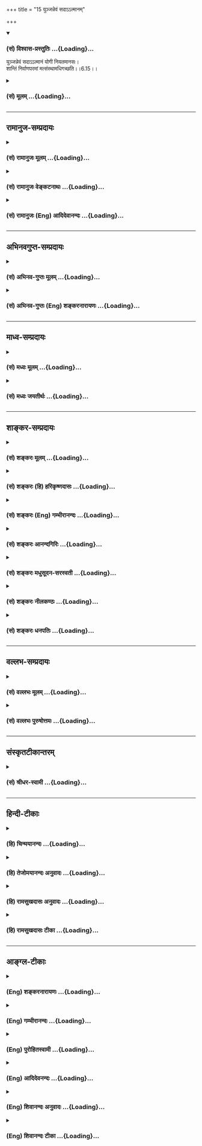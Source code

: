+++
title = "15 युञ्जन्नेवं सदाऽऽत्मानम्"

+++
<div class="js_include" newlevelforh1="3" title="(सं) विश्वास-प्रस्तुतिः" unfilled url="/purANam_vaiShNavam/mahAbhAratam/06-bhIShma-parva/03-bhagavad-gItA-parva/saMskRtam/vishvAsa-prastutiH/06_Atma-saMyama-yogaH_a/15_yunjannevaM_sadA-.md">
<details open><summary><h3>(सं) विश्वास-प्रस्तुतिः ...{Loading}...</h3></summary>

युञ्जन्नेवं सदाऽऽत्मानं योगी नियतमानसः।  
शान्तिं निर्वाणपरमां मत्संस्थामधिगच्छति।।6.15।।
</details>
</div>
<div class="js_include collapsed" newlevelforh1="3" title="(सं) मूलम्" unfilled url="/purANam_vaiShNavam/mahAbhAratam/06-bhIShma-parva/03-bhagavad-gItA-parva/saMskRtam/mUlam/06_Atma-saMyama-yogaH_a/15_yunjannevaM_sadA-.md">
<details><summary><h3>(सं) मूलम् ...{Loading}...</h3></summary>

युञ्जन्नेवं सदाऽऽत्मानं योगी नियतमानसः।  
शान्तिं निर्वाणपरमां मत्संस्थामधिगच्छति।।6.15।।
</details>
</div>


_________________
## रामानुज-सम्प्रदायः
<div class="js_include collapsed" newlevelforh1="3" title="(सं) रामानुजः मूलम्" unfilled url="/purANam_vaiShNavam/mahAbhAratam/06-bhIShma-parva/03-bhagavad-gItA-parva/saMskRtam/rAmAnujaH/mUlam/06_Atma-saMyama-yogaH_a/15_yunjannevaM_sadA-.md">
<details><summary><h3>(सं) रामानुजः मूलम् ...{Loading}...</h3></summary>

।।6.15।।**एवं** मयि परस्मिन् ब्रह्मणि पुरुषोत्तमे मनसः शुभाश्रये **सदा
आत्मानं** मनो **युञ्जन् नियतमानसः** निश्चलमानसः
मत्स्पर्शपवित्रीकृतमानसतया निश्चलमानसः **मत्संस्थां निर्वाणपरमां
शान्तिम् अधिगच्छति** निर्वाणकाष्ठारूपां मत्संस्थां मयि संस्थितां
शान्तिम् अधिगच्छति। एवम् आत्मयोगम् आरभमाणस्य मनोनैर्मल्यहेतुभूतां मनसो
भगवति शुभाश्रये स्थितिम् अभिधाय अन्यद् अपि योगोपकरणम् आह

</details>
</div>
<div class="js_include collapsed" newlevelforh1="3" title="(सं) रामानुजः वेङ्कटनाथः" unfilled url="/purANam_vaiShNavam/mahAbhAratam/06-bhIShma-parva/03-bhagavad-gItA-parva/saMskRtam/rAmAnujaH/venkaTanAthaH/06_Atma-saMyama-yogaH_a/15_yunjannevaM_sadA-.md">
<details><summary><h3>(सं) रामानुजः वेङ्कटनाथः ...{Loading}...</h3></summary>

  
  
।।6.15।। जीवात्मयोगप्रकरणेमच्चित्तो मत्परः 6।14 इति परमात्मचिन्तनं
किमर्थं विधीयते इत्यत्रोच्यते युञ्जन्नेवम् इति। एवमित्यनुवादेमच्चित्तः
मत्परः इत्युक्तमच्छब्दाभिप्रेतं परत्वादिकं विवृण्वन्नाह एवं
मयीति। परस्मिन् ब्रह्मणीत्यनेन सर्वकारणत्वेन सर्वात्मत्वादिकं विवक्षितम्।
तथात्वेऽपि समस्तवैलक्षण्येन तद्गतदोषासंस्पर्शो
देवताविशेषनिष्कर्षश्चपुरुषोत्तमशब्दाभिप्रेतः। उक्ताकारविशिष्टत्वाच्च
मनसः शुभाश्रयत्वम्। एतेन
शुभाश्रयप्रकरणान्तरोक्तदिव्यमङ्गलविग्रहविशिष्टत्वमप्यभिप्रेतम्।
तत्रात्मशब्दः प्रकृतानुवादपरतया मनोविषयः। युञ्जन् इत्यस्य प्रयोजनं
नियतमानसत्वम् तच्च निश्चलमानसत्वम्। तदुत्पत्तौ
हेतोरवान्तरव्यापारोऽयमित्यभिप्रायेणाह मत्स्पर्शेति। मत्संस्थाम्
इत्यादिपरमप्रयोजनम्। निर्वाणपरमाम् इत्यत्र निर्वाणं परमं यस्या इति समासे
विशेषणव्यत्यासास्वारस्यम्। निर्वाणहेतुशान्तेश्चनियतमानसः इत्यनेन
सिद्धत्वात् पुनरुक्तिश्च स्यात् परमशब्दश्चास्वरसः अतो निर्वाणस्य
परमामिति समासः परमशब्दश्च परमावस्थाविषय इत्यभिप्रायेणाह निर्वाणकाष्ठेति।
परमात्मनि संस्थिता च शान्तिरशनायादिषडूर्भिराहित्यरूपा। यद्वामयि
संस्थितां शान्तिमित्येतदेवशुभाश्रये स्थितिम् इत्यन्तेन विवृतण्।  
  

</details>
</div>
<div class="js_include collapsed" newlevelforh1="3" title="(सं) रामानुजः (Eng) आदिदेवानन्दः" unfilled url="/purANam_vaiShNavam/mahAbhAratam/06-bhIShma-parva/03-bhagavad-gItA-parva/saMskRtam/rAmAnujaH/english/AdidevAnandaH/06_Atma-saMyama-yogaH_a/15_yunjannevaM_sadA-.md">
<details><summary><h3>(सं) रामानुजः (Eng) आदिदेवानन्दः ...{Loading}...</h3></summary>

6.15 'Ever applying his mind on Me,' i.e., the Supreme Brahman, the
Supreme Person and the holy and auspicious object of meditation, 'the
Yogin of controlled mind,' i.e., one having his mind steady because of
his being purified in mind through contact with Me, comes to the peace
which abides in Me, which is of the highest degree of beatitude. That
means he comes to the peace which is the supreme end of beatitude which
abides in Me. For the person who commences Yoga of the self, Sri Krsna,
after thus teaching how the mind should be fixed on the Lord, who is the
holy and auspicious object of meditation, proceeds in order to effect
the purification of the mind, to speak of the other side of Yoga:

</details>
</div>


_________________
## अभिनवगुप्त-सम्प्रदायः
<div class="js_include collapsed" newlevelforh1="3" title="(सं) अभिनव-गुप्तः मूलम्" unfilled url="/purANam_vaiShNavam/mahAbhAratam/06-bhIShma-parva/03-bhagavad-gItA-parva/saMskRtam/abhinava-guptaH/mUlam/06_Atma-saMyama-yogaH_a/15_yunjannevaM_sadA-.md">
<details><summary><h3>(सं) अभिनव-गुप्तः मूलम् ...{Loading}...</h3></summary>

।।6.10 6.15।। ननु जितात्मनः इत्युक्तम् तत्कथं तज्जय इत्याशङ्क्य
आरुरुक्षोः कश्चिदुपायः कायसमत्वादिकः +++(SN कायसमुद्धारकः)+++ चित्तसंयम
उपदिश्यते योगीत्यादि अधिगच्छतीत्यन्तम्। आत्मानं च चित्तं च युञ्जीत
एकाग्रीकुर्यात्। सततमिति न परिमितं कालम्। एकाकित्वादिषु सत्सु
एतद्युज्यते +++(N युञ्जीत)+++ नान्यथा। आसनस्थैर्यात् कालस्थैर्ये +++(S
कालस्थैर्यम्)+++ चित्तस्थैर्यम्। चित्तक्रियाः संकल्पात्मनः
अन्याश्चेन्द्रियक्रिया येन यताः नियमं नीताः। धारयन् यत्नेन।
नासिकाग्रस्यावलोकने सति दिशामनवलोकनम्। मत्परमतया युक्त आसीत +++(N आसीत्)+++
इत्यर्थः +++(S omits इत्यर्थः)+++। एवमात्मानं युञ्जतः समादधतः शान्तिर्जायते
यस्यां संस्थापर्यन्तकाष्ठा मत्प्राप्तिः +++(K प्राप्तिर्योगोऽस्तीति)+++।

</details>
</div>
<div class="js_include collapsed" newlevelforh1="3" title="(सं) अभिनव-गुप्तः (Eng) शङ्करनारायणः" unfilled url="/purANam_vaiShNavam/mahAbhAratam/06-bhIShma-parva/03-bhagavad-gItA-parva/saMskRtam/abhinava-guptaH/english/shankaranArAyaNaH/06_Atma-saMyama-yogaH_a/15_yunjannevaM_sadA-.md">
<details><summary><h3>(सं) अभिनव-गुप्तः (Eng) शङ्करनारायणः ...{Loading}...</h3></summary>

6.10-15 Yogi etc. upto adhigacchati. Self : the mind. Let him yoke it :
let him make it single-pointed. Always : not for a limited period of
time. If the conditions like remaining alone etc., are fulfilled, this
\[controlling of mind\] is possible and not otherwise. On account of the
firmness of seat, the time-nerve (or the body ;) remains firm and due to
this, mind remains firm. He, by whom the mental activities i.e., those
that are in the form of intention, and other activities of the
sense-organs are subdued i.e., are brought under full control; \[he is
the person of the subdued mental and sensual activities\]. Holding :
i.e., with effort. If the nose-tip is looked at, \[it is possible\] not
to look at \[different\] directions. Let him remain endowed with the
state of having Me alone as supreme goal. This is the meaning \[here\].
He who yokes i.e., concentrates his self (mind) in this manner, there
arises for him Peace in which the culmination - as far as the end-is the
same as attaining Me.

</details>
</div>


_________________
## माध्व-सम्प्रदायः
<div class="js_include collapsed" newlevelforh1="3" title="(सं) मध्वः मूलम्" unfilled url="/purANam_vaiShNavam/mahAbhAratam/06-bhIShma-parva/03-bhagavad-gItA-parva/saMskRtam/madhvaH/mUlam/06_Atma-saMyama-yogaH_a/15_yunjannevaM_sadA-.md">
<details><summary><h3>(सं) मध्वः मूलम् ...{Loading}...</h3></summary>

।।6.15।। निर्वाणपरमां शरीरत्यागोत्तरकालीनाम्।

</details>
</div>
<div class="js_include collapsed" newlevelforh1="3" title="(सं) मध्वः जयतीर्थः" unfilled url="/purANam_vaiShNavam/mahAbhAratam/06-bhIShma-parva/03-bhagavad-gItA-parva/saMskRtam/madhvaH/jayatIrthaH/06_Atma-saMyama-yogaH_a/15_yunjannevaM_sadA-.md">
<details><summary><h3>(सं) मध्वः जयतीर्थः ...{Loading}...</h3></summary>

।।6.15।। ननु शान्तिर्निर्वाणमिति मोक्षपर्यायौ तत्कथं
शान्तेर्निर्वाणपरमत्वं इत्यत आह **निर्वाणे**ति। न
जीवन्मुक्तिमात्रमित्यर्थः। उपशान्तेर्योगकारणत्वात् योगफलत्वमनुपपन्नम्।

</details>
</div>


_________________
## शाङ्कर-सम्प्रदायः
<div class="js_include collapsed" newlevelforh1="3" title="(सं) शङ्करः मूलम्" unfilled url="/purANam_vaiShNavam/mahAbhAratam/06-bhIShma-parva/03-bhagavad-gItA-parva/saMskRtam/shankaraH/mUlam/06_Atma-saMyama-yogaH_a/15_yunjannevaM_sadA-.md">
<details><summary><h3>(सं) शङ्करः मूलम् ...{Loading}...</h3></summary>

।।6.15।। **युञ्जन्** समाधानं कुर्वन् **एवं** यथोक्तेन विधानेन **सदा
आत्मानं सर्वदा योगी नियतमानसः** नियतं संयतं मानसं मनो यस्य सोऽयं
नियतमानसः **शान्तिम्** उपरतिं **निर्वाणपरमां** निर्वाणं मोक्षः तत् परमा
निष्ठा यस्याः शान्तेः सा निर्वाणपरमा तां निर्वाणपरमाम्. **मत्संस्थां**
मदधीनाम् **अधिगच्छति** प्राप्नोति।। इदानीं योगिनः आहारादिनियम उच्यते

</details>
</div>
<div class="js_include collapsed" newlevelforh1="3" title="(सं) शङ्करः (हि) हरिकृष्णदासः" unfilled url="/purANam_vaiShNavam/mahAbhAratam/06-bhIShma-parva/03-bhagavad-gItA-parva/saMskRtam/shankaraH/hindI/harikRShNadAsaH/06_Atma-saMyama-yogaH_a/15_yunjannevaM_sadA-.md">
<details><summary><h3>(सं) शङ्करः (हि) हरिकृष्णदासः ...{Loading}...</h3></summary>

।।6.15।। अब योगका फल कहा जाता है नियत मनवाला योगी अर्थात् जिसका मन जीता
हुआ है ऐसा योगी उपर्युक्त प्रकारसे सदा आत्माका समाधान करता हुआ अर्थात्
मनको परमात्मामें स्थिर करताकरता मुझमें स्थित निर्वाणदायिनी शान्तिको
उपरतिको पाता है अर्थात् जिस शान्तिकी परमनिष्ठा अन्तिम स्थिति मोक्ष है
एवं जो मुझमें स्थित है मेरे अधीन है ऐसी शान्तिको प्राप्त होता है।

</details>
</div>
<div class="js_include collapsed" newlevelforh1="3" title="(सं) शङ्करः (Eng) गम्भीरानन्दः" unfilled url="/purANam_vaiShNavam/mahAbhAratam/06-bhIShma-parva/03-bhagavad-gItA-parva/saMskRtam/shankaraH/english/gambhIrAnandaH/06_Atma-saMyama-yogaH_a/15_yunjannevaM_sadA-.md">
<details><summary><h3>(सं) शङ्करः (Eng) गम्भीरानन्दः ...{Loading}...</h3></summary>

6.15 Yunjan, concentrating; atmanam, the mind; evam, thus, according to
the methods shown above; sada, for ever; the yogi, niyata-manasah, of
controlled mind; adhi-gacchati, achieves; santim, the Peace, the
indifference to worldly attachments and possessions; nirvana-paramam,
which culminates in Liberation; and mat-samstham, which abides in Me.
Now are bieng mentioned the rules about the yogi's food etc.:

</details>
</div>
<div class="js_include collapsed" newlevelforh1="3" title="(सं) शङ्करः आनन्दगिरिः" unfilled url="/purANam_vaiShNavam/mahAbhAratam/06-bhIShma-parva/03-bhagavad-gItA-parva/saMskRtam/shankaraH/AnandagiriH/06_Atma-saMyama-yogaH_a/15_yunjannevaM_sadA-.md">
<details><summary><h3>(सं) शङ्करः आनन्दगिरिः ...{Loading}...</h3></summary>

।।6.15।। संप्रति परमफलकथनपरत्वेनानन्तरश्लोकमादत्ते **अथेति।** योगस्वरूपं
तदङ्गमासनद्वयं तत्कर्तृविशेषणमित्यस्यार्थस्य
प्रकथनानन्तरमित्यथशब्दार्थः। आत्मानं युञ्जन्निति संबन्धः। आत्मशब्दो
मनोविषयः। यथोक्तो विधिरासनादिः। उक्तविशेषणत्रयद्योतनार्थं सदेत्युक्तम्।
योगी ध्यायी संन्यासीत्यर्थः। मनःसंयमस्य योगं प्रत्यसाधारणत्वं दर्शयति
**नियतेति।** शान्तिशब्दितोपरतेः सर्वसंसारनिवृत्तिपर्यवसायित्वं मत्वा
विशिनष्टि **निर्वाणेति।** यथोक्ताया
मुक्तेर्ब्रह्मस्वरूपावस्थानादनर्थान्तरत्वमाह **मत्संस्थामिति।** मदधीनां
मदात्मिकामित्यर्थः।

</details>
</div>
<div class="js_include collapsed" newlevelforh1="3" title="(सं) शङ्करः मधुसूदन-सरस्वती" unfilled url="/purANam_vaiShNavam/mahAbhAratam/06-bhIShma-parva/03-bhagavad-gItA-parva/saMskRtam/shankaraH/madhusUdana-sarasvatI/06_Atma-saMyama-yogaH_a/15_yunjannevaM_sadA-.md">
<details><summary><h3>(सं) शङ्करः मधुसूदन-सरस्वती ...{Loading}...</h3></summary>

।।6.15।। एवं संप्रज्ञातसमाधिनासीनस्य किं स्यादित्युच्यते एवं
रहोवस्थानादिपूर्वोक्तनियमेनात्मानं मनो युञ्जन्नभ्यासवैराग्याभ्यां
समाहितं कुर्वन् योगी सदा योगाभ्यासपरोऽभ्यासातिशयेन नियतं निरुद्धं मानसं
मनो येन। नियता निरुद्धा मानसा मनोवृत्तिरूपा विकारा येनेति वा नियतमानसः
सन् शान्तिं सर्ववृत्त्युपरतिरूपां प्रशान्तवाहितां निर्वाणपरमां
तत्त्वसाक्षात्कारोत्पत्तिद्वारेण
सकार्याविद्यानिवृत्तिरूपमुक्तिपर्यवसायिनीं मत्संस्थां
मत्स्वरूपपरमानन्दरूपां निष्ठामधिगच्छति नतु
सांसारिकाण्यैश्वर्याण्यनात्मविषयसमाधिफलान्यधिगच्छति
तेषामपवर्गोपयोगिसमाध्युपसर्गत्वात्। तथाच तत्तत्समाधिफलान्युक्त्वाह
भगवान्पतञ्जलिःते समाधावुपसर्गा व्युत्थाने सिद्धयः इतिस्थान्युपनिमन्त्रणे
सङ्गस्मयाकरणं पुनरनिष्टप्रङ्गात् इति च। स्थानिनो देवाः। तथाचोद्दालको
देवैरामन्त्रितोऽपि तत्र सङ्गमादरं स्मयं गर्वं चाकृत्वा देवानवज्ञाय
पुनरनिष्टप्रसङनिवारणाय निर्विकल्पकमेव समाधिमकरोदिति वसिष्ठेपाख्यायते।
मुमुभिर्हेयश्च समाधिः सूत्रितः
पतञ्जलिनावितर्कविचारानन्दास्मितानुगमात्संप्रज्ञातः। सम्यक्
संशयविपर्ययानध्यवसायरहितत्वेन प्रज्ञायते प्रकर्षेण विशेषरूपेण ज्ञायते
भाव्यस्वरूपं येन स संप्रज्ञातः समाधिर्भावनाविशेषः। भावना हि भावस्य
विषयान्तरपरिहारेण चेतसि पुनःपुनर्निवेशनम्। भाव्यं च त्रिविधं
ग्राह्यग्रहणग्रहीतृभेदात्। ग्राह्यमपि द्विविधं स्थूलसूक्ष्मभेदात्।
तदुक्तंक्षीणवृत्तेरभिजातस्येव मणेर्ग्रहीतृग्रहणग्राह्येषु
तत्स्थतदञ्जनतासमापत्तिः इति। क्षीणा राजसतामसवृत्तयो यस्य तस्य चित्तस्य
ग्रहीतृग्रहणग्राह्येष्वात्मेन्द्रियविषयेषु तत्स्थता तत्रैवैकाग्रकता।
तदञ्जनता तन्मयता। न्यग्भूते चित्ते भाव्यमानस्यैवोत्कर्ष इति यावत्।
तथाविधा समापत्तिस्तद्रूपः परिणामो भवति। यथाभिजातस्य निर्मलस्य
स्फटिकमणेस्तत्तदुपाश्रयवशात्तत्तद्रूपापत्तिरेवं निर्मलस्य चित्तस्य
तत्तद्भावनीयवस्तूपरागतत्तद्रूपापत्तिः समापत्तिः समाधिरिति च पर्यायः।
यद्यपि ग्रहीतृग्रहणग्राह्येष्वित्युक्तं तथापि
भूमिकाक्रमवशाद्ग्राह्यग्रहणग्रहीतृष्विति बोद्धव्यम्। यतः प्रथमं
ग्राह्यनिष्ठ एव समाधिर्भवति ततो ग्रहणनिष्ठस्ततो ग्रहीतृनिष्ठ इति।
ग्रहीत्रादिक्रमोऽप्यग्रे व्याख्यास्यते। तत्र यदा स्थूलं
महाभूतेन्द्रियात्मकषोडशविकाररूपं विषयमादाय पूर्वापरानुसंधानेन
शब्दार्थोल्लेखेन च भावना क्रियते तदा सवितर्कः समाधिः। अस्मिन्नेवालम्बने
पूर्वापरानुसंधानशब्दार्थोल्लेखशून्यत्वेन यदा भावना प्रवर्तते तदा
निर्वितर्कः। एतावुभावप्यत्र वितर्कशब्देनोक्तौ। तन्मात्रान्तःकरणलक्षणं
सूक्ष्मं विषयमालम्ब्य तस्य देशकालधर्मावच्छेदेन यदा भावना प्रवर्तते तदा
सविचारः। अस्मिन्नेवालम्बने देशकालधर्मावच्छेदं विना धर्मिमात्रावभासित्वेन
यदा भावना प्रवर्तते तदा निर्विचारः। एतावुभावप्यत्र विचारशब्देनोक्तौ।
तथाच भाष्यंवितर्कश्चित्तस्य स्थूल आलम्बने आभोगः सूक्ष्मे विचारः इति। इयं
ग्राह्यसमापत्तिरिति व्यपदिश्यते। यदा रजस्तमोलेशानुविद्धमन्तःकरणसत्त्वं
भाव्यते तदा गुणभावाच्चिच्छक्तेः सुखप्रकाशमयस्य सत्त्वस्य
भाव्यमानस्योद्रेकात्सानन्दः समाधिर्भवति। अस्मिन्नेव समाधौ ये
बद्धधृतयस्तत्त्वान्तरं प्रधानपुरुषरूपं न पश्यन्ति ते विगत
देहाहंकारत्वाद्विदेहशब्देनोच्यन्ते। इयं ग्रहणसमापत्तिः। ततःपरं
रजस्तमोलेशानभिभूतं शुद्धं सत्त्वमालम्बनीकृत्य या भावनप्रवर्तते तस्यां
ग्राह्यस्य सत्त्वस्य न्यग्भावाच्चितिशक्तेरुद्रेकात्सत्तामात्रावशेषत्वेन
समाधिः सास्मित इत्युच्यते। नचाहंकारास्मितयोरभेदः शङ्कनीयः।
यतोयत्रान्तःकरणमहमित्युल्लेखेन विषयान्वेदयते सोऽहंकारः। यत्र
त्वन्तर्मुखतया प्रतिलोम परिणामेन प्रकृतिलीने चेतसि सत्तामात्रमवभाति
सास्मिता। अस्मिन्नेव समाधौ ये कृतपरितोषास्ते परं पुरुषमपश्यन्तश्चेतसः
प्रकृतौ लीनत्वात्प्रकृतिलया इत्युच्यन्ते। सेयं
ग्रहीतृसमापत्तिरस्मितामात्ररूपग्रहीतृनिष्ठत्वात्। येतु परं पुरुषं
विविच्य भावनायां प्रवर्तन्ते तेषामपि केवलपुरुषविषया
विवेकख्यातिर्गहीतृसमापत्तिरपि न सास्मितः
समाधिर्विवेकेनास्मितायास्त्यागात्। तत्र ग्रहीतृभानपूर्वकमेव ग्रहणभानं
तत्पूर्वकं च सूक्ष्मग्राह्यभानं तत्पूर्वकं च स्थूलग्राह्यभानमिति
स्थूलविषयो द्विविधोऽपि वितर्कश्चतुष्टयानुगतः द्वितीयो
वितर्कविकलस्त्रितयानुगतः तृतीयोऽवितर्कविचाराभ्यां विकलो विक्रीयानुगतः
चतुर्थो वितर्क विचारानन्दैर्विकलोऽस्मितामात्र इति चतुरवस्थोऽयं
संप्रज्ञात इति। एवं सवितर्कः सविचारः सानन्दः सास्मितश्च
समाधिरन्तर्धानादिसिद्धिहेतुतया मुक्तिहेतुसमाधिविरोधित्वाद्धेय एव
मुमुक्षुभिः। ग्रहीतृग्रहणयोरपि चित्तवृत्तिविषयतादशायां ग्राह्यकोटौ
निक्षेपाद्धेयोपादेयविभागकथनाय ग्राह्यसमापत्तिरेव विवृता सूत्रकारेण।
चतुर्विधा हि ग्राह्यसमापत्तिः स्थूलग्राह्यगोचरा द्विविधा सवितर्का
निर्वितर्का च। सूक्ष्मग्राह्यगोचरापि द्विविधा सविचारा निर्विचारा च।
तत्रशब्दार्थज्ञानविकल्पैः संकीर्णा सवितर्का शब्दार्थज्ञानविकल्पसंभिन्ना
स्थूलार्थावभासरूपा सवितर्का समापत्तिः स्थूलगोचरा
सविकल्पकवृत्तिरित्यर्थः। स्मृतिपरिशुद्धौ स्वस्वरूपशून्ये
वार्थमात्रनिर्भासा निर्वितर्का। तस्मिन्नेव स्थूल आलम्बने
शब्दार्थस्मृतिप्रविलये प्रत्युदितस्पष्टग्राह्याकारप्रतिभासितया
न्यग्भूतज्ञानांशत्वेन स्वरूपशून्यैव निर्वितर्का समापत्तिः। स्थूलगोचरा
निर्विकल्पकवृत्तिरित्यर्थः। एतयैव सविचारा निर्विचारा च सूक्ष्मविषया
व्याख्याता। सूक्ष्मस्तन्मात्रादिर्विषयो यस्याः सा सूक्ष्मविषया
समापत्तिर्द्विविधा सविचारा निर्विचारा च। सविकल्पकनिर्विकल्पकभेदेन। एतयैव
सवितर्कया निर्वितर्कया च स्थूलविषयया समापत्त्या व्याख्याता।
शब्दार्थज्ञानविकल्पसहितत्वेन देशकालधर्माद्यवच्छिन्नः सूक्ष्मोऽर्थः
प्रतिभाति यस्यां सा सविचारा। शब्दार्थज्ञानविकल्परहितत्वेन
देशकालधर्माद्यनवच्छिन्नत्वेन च धर्मिमात्रतया सूक्ष्मोऽर्थः प्रतिभाति
यस्यां सा निर्विचारा। सविचारनिर्विचारयोः
सूक्ष्मविषयत्वविशेषणात्सवितर्कनिर्वितर्कयोः
स्थूलविषयत्वमर्थाद्व्याख्यातम्। सूक्ष्मविषयत्वं चालिङ्गपर्यवसानम्।
सविचाराया निर्विचारायाश्च समापत्तेर्यत्सूक्ष्मविषयत्वमुक्तं
तदलिङ्गपर्यन्तं द्रष्टव्यम्। तेन
सानन्दसास्मितयोर्ग्रहीतृग्रहणसमापत्त्योरपि ग्राह्मसमापत्तावेवान्तर्भाव
इत्यर्थः। तथाहि पार्थिवस्याणोर्गन्धतन्मात्रं सूक्ष्मो विषयः आप्यस्यापि
रसतन्मात्रं तैजसस्य रूपतन्मात्रं वायवीयस्य स्पर्शतन्मात्रं नभसः
शब्दतन्मात्रं तेषामहंकारस्तस्य लिङ्गमात्रं महत्तत्त्वं तस्याप्यलिङ्गं
प्रधानं सूक्ष्मो विषयः। सप्तानामपि प्रकृतीनां प्रधान एव
सूक्ष्मताविश्रान्तेस्तत्पर्यन्तमेव सूक्ष्मविषयत्वमुक्तम्। यद्यपि
प्रधानादपि पुरुषः सूक्ष्मोऽस्ति तथाप्यन्वयिकारणत्वाभावात्तस्य
सर्वान्वयिकारणे प्रधान एव निरतिशयं सौक्ष्म्यं व्याख्यातम्। पुरुषस्तु
निमित्तकारणं सदपि नान्वयिकारणत्वेन सूक्ष्मतामर्हति।
अन्वयिकारणत्वाविवक्षायां तु पुरुषोऽपि सूक्ष्मो भवत्येवेति द्रष्टव्यम्। ता
एव सबीजः समाधिः। ताश्चतस्त्रः समापत्तयो ग्राह्येण बीजेन सह वर्तन्त इति
सबीजः समाधिर्वितर्कविचारानन्दास्मितानुगमात्संप्रज्ञात इति प्रागुक्तः।
स्थूलेऽर्थे सवितर्को निर्वितर्कः। सूक्ष्मेऽर्थे सविचारो निर्विचार इति।
तत्रान्तिमस्य फलमुच्यते। निर्विचारवैशारद्येऽध्यात्मप्रसादः स्थूलविषयत्वे
तुल्येऽपि सवितर्कशब्दार्थज्ञानविकल्पसंकीर्णमपेक्ष्य तद्रहितस्य
निर्विकल्परूपस्य निर्वितर्कस्य प्राधान्यम्। ततः सूक्ष्मविषयस्य
सविकल्पकप्रतिभासरूपस्य सविचारस्य ततोऽपि सूक्ष्मविषयस्य
निर्विकल्पकप्रतिभासरूपस्य निर्विचारस्य प्राधान्यम्। तत्र पूर्वेषां
त्रयाणां निर्विचारार्थत्वान्निर्विचारफलेनैव फलवत्त्वं निर्विचारस्य तु
प्रकृष्टाभ्यासबलाद्वैशारद्ये रजस्तमोऽनभिभूतसत्त्वोद्रेके
सत्यध्यात्मप्रसादः। क्लेशवासनारहितस्य चित्तस्य भूतार्थविषयः क्रमाननुरोधी
स्फुटः प्रज्ञालोकः प्रादुर्भवति। तथाच भाष्यम्प्रज्ञाप्रसादमारुह्य
अशोच्यः शोचतो जनान्। भूमिष्ठानिव शैलस्थः सर्वान्प्राज्ञोऽनुपश्यति।।
इति। ऋतंभरा तत्र प्रज्ञा। तत्र तस्मिन्प्रज्ञाप्रसादे सति समाहितचित्तस्य
योगिनो या प्रज्ञा जायते सा ऋतंभरा ऋंत सत्यमेव बिभर्ति न तत्र
विपर्यासगन्धोऽप्यस्तीति यौगिक्येवेयं समाख्या। सा चोत्तमो योगः। तथाच
भाष्यम्आगमेनानुमानेन ध्यानाभ्यासरसेन च। त्रिधा प्रकल्पयन्प्रज्ञां लभते
योगमुत्तमम्।। इति। सातुश्रुतानु मानप्रज्ञाभ्यामन्यविषया विशेषार्थत्वात्
श्रुतमागमविज्ञानं तत्सामान्यविषयमेव। नहि विशेषेण सह कस्यचिच्छब्धस्य
संगतिर्ग्रहीतुं शक्यते। तथानुमानं सामान्यविषयमेव। नहि विशेषेण सह
कस्यचिद्व्याप्तिर्ग्रहीतुं शक्यते। तस्माच्छुतानुमानविषयो न विशेषः
कश्चिदस्ति। नचास्य सूक्ष्मव्यवहितविप्रकृष्टस्य वस्तुनो लोकप्रत्यक्षेण
ग्रहणमस्ति किंतु समाधिप्रज्ञानिर्ग्राह्य एव च सविशेषो भवति भूतसूक्ष्मगतो
वा पुरुषगतो वा। तस्मान्निर्विचारवैशारद्यसमुद्भवायां
श्रुतानुमानविलक्षणायां
सूक्ष्मव्यवहितविप्रकृष्टसर्वविशेषविषयायामृतंभरायामेव प्रज्ञायां योगिना
महान्प्रयत्न आस्थेय इत्यर्थः। ननु
क्षिप्तमूढविक्षिप्ताख्यव्युत्थानसंस्काराणामेकाग्रतायामपि
सवितर्कनिर्वितर्कसविचारजानां संस्काराणां सद्भावात्तैश्चाल्यमानस्य
चित्तस्य कथं निर्विचारवैशारद्यपूर्वकाध्यात्मप्रसादलभ्या ऋतंभरा प्रज्ञा
प्रतिष्ठिता स्यादत आह तज्जः संस्कारोऽन्यसंस्कारप्रतिबन्धी। तया ऋतंभरया
प्रज्ञया जनितो यः संस्कारः स तत्त्वविषयया प्रज्ञया जनितत्वेन
बलवत्त्वादन्यान्व्युत्थानजान्समाधिजांश्च
संस्कारानतत्त्वविषयप्रज्ञाजनितत्वेन दुर्बलान्प्रतिबध्नाति
स्वकार्याक्षमान्करोति नाशयतीति वा। तेषां संस्काराणामभिभवात्तत्प्रभवाः
प्रत्यया न भवन्ति। ततः समाधिरुपतिष्ठते। ततः समाधिजा प्रज्ञा। ततः
प्रज्ञाकृताः संस्कारा इति नवोनवः संस्कारातिशयो वर्धते। ततश्च प्रज्ञा।
ततश्च संस्कारा इति। ननुभवति
व्युत्थानसंस्काराणामतत्त्वविषयप्रज्ञाजनितानां
तत्त्वमात्रविषयसंप्रज्ञातसमाधिप्रज्ञाप्रभवैः संस्कारैः प्रतिबन्धस्तेषां
तु संस्काराणां प्रतिबन्धकाभावदेकाग्रभूमावेव सबीजः समाधिः स्यान्न तु
निर्बीजो निरोधभूमाविति तत्राह तस्यापि निरोधे सर्वनिरोधान्निर्बीजः समाधिः
तस्य संप्रज्ञातस्य समाधेरेकाग्रभूमिजन्यस्य
अपिशब्दात्क्षिप्तमूढविक्षिप्तानामपि निरोधे योगिप्रयत्नविशेषेण विलये सति
सर्वनिरोधात्समाधेः समाधिजस्य संस्कारस्यापि निरोधान्निर्बीजो
निरालम्बनोऽसंप्रज्ञातसमाधिर्भवति. सच चोपायः
प्राक्सूत्रितःविरामप्रत्ययाभ्यासपूर्वः संस्कारशेषोऽन्यः इति।
विरम्यतेऽनेनेति विरामो वितर्कविचारानन्दास्मितादिरूपचिन्तात्यागः। तस्य
प्रत्ययः कारणम्। परं वैराग्यमिति यावत्। विरामश्चासौ
प्रत्ययश्चित्तवृत्तिविशेष इति वा तस्याभ्यासः पौनःपुन्येन चेतसि निवेशनं
तदेव पूर्वं कारणं यस्य स तथा संस्कारमात्रशेषः सर्वथा निर्वृत्तिकोऽन्यः
पूर्वोक्तात्सबीजाद्विलक्षणो निर्बीजोऽसंप्रज्ञातसमाधिरित्यर्थः।
संप्रज्ञातस्य हि समाधेर्द्वावुपायावुक्तावभ्यासो वैराग्यं च। तत्र
सालम्बनत्वादभ्यासस्य न निरालम्बनसमाधिहेतुत्वं घटत इति निरालम्बनं परं
वैराग्यमेव हेतुत्वेनोच्यते। अभ्यासस्तु संप्रज्ञातसमाधिद्वारा
प्रणाड्योपयुज्यते। तदुक्तंत्रयमन्तरङगं पूर्वेभ्यः धारणाध्यानसमाधिरूपं
साधनत्रयं यमनियमासनप्राणायामप्रत्याहाररूपसाधनपञ्चकापेक्षया सबीजस्य
समाधेरन्तरङ्गं साधनम्। साधनकोटौ च समाधिशब्देनाभ्यास एवोच्यते। मुख्यस्य
समाधेः साध्यत्वात्। तदपि बहिरङ्गं निर्बीजस्य। अनिर्बीजस्य तु समाधेस्तदपि
त्रयं बहिरङ्गं परंपरयोपकारि तस्य तु परं वैराग्यमेवान्तरङ्गमित्यर्थः।
अयमपि द्विविधो भवप्रत्यय उपायप्रत्ययश्च। भवप्रत्ययो विदेहप्रकृतिलयानाम्
विदेहानां सानन्दानां प्रकृतिलयानां च सास्मितानां देवानां
प्राग्व्याख्यातानां जन्मविशेषादोषधिविशेषान्मन्त्रविशेषात्तपोविशेषाद्वा
यः समाधिः स भवप्रत्ययः। भवः संसार आत्मनात्मविवेकाभावरूपः प्रत्ययः कारणं
यस्य स तथा। जन्ममात्रहेतुको वा पक्षिणामाकाशगमनवत् पुनः
संसारहेतुत्वान्मुमुक्षुभिर्हेय
इत्यर्थः। श्रद्धावीर्यस्मृतिसमाधिप्रज्ञापूर्वक इतरेषाम्
जन्मौषधिमन्त्रतपःसिद्धव्यतिरिक्तानामात्मानात्मविवेकदर्शिनां तु यः समाधिः
स श्रद्धादिपूर्वकः। श्रद्धादयः पूर्वे उपाया यस्य स तथा। उपायप्रत्यय
इत्यर्थः। तेषु श्रद्धा योगविषये चेतसः प्रसादः। सा हि जननीव योगिनं पाति।
ततः श्रद्दधानस्य विवेकार्थिनो वीर्यमुत्साह उपजायते। समुपजातवीर्यस्य
पाश्चात्त्यासु भूमिषु स्मृतिरुत्पद्यते तत्स्मरणाच्च चित्तमनाकुलं
सत्समाधीयते। समाधिरत्रैकाग्रता। समाहितचित्तस्य प्रज्ञा भाव्यगोचरा
विवेकेन जायते। तदभ्यासात्पराच्च वैराग्याद्भवत्यसंप्रज्ञातः
समाधिर्मुमुक्षूणामित्यर्थः। प्रतिक्षणपरिणामिनो हि भावा ऋते चितिशक्तेः इति
न्यायेन तस्यामपि सर्ववृत्तिनिरोधावस्थायां
चित्तपरिणामप्रवाहस्तज्जन्यसंस्कारप्रवाहश्च भवत्येवेत्यभिप्रेत्य
संस्कारशेष इत्युक्तम्। तस्य च संस्कारस्य प्रयोजनमुक्तन्ततः
प्रशान्तवाहिता संस्कारात् इति। प्रशान्तवाहिता नामावृत्तिकस्य चित्तस्य
निरिन्धनाग्निवत्प्रतिलोमपरिणामेनोपशमः। यथा समिदाज्याद्याहुतिप्रक्षेपे
वह्निरुत्तरोत्तरवृद्ध्या प्रज्वलति समिदादिक्षये तु प्रथमक्षणे
किंचिच्छाम्यति उत्तरोत्तरक्षणेषु त्वधिकमधिकं शाम्यतीति क्रमेण
शान्तिर्वर्धते तथा निरुद्धचित्तस्योत्तरोत्तराधिकः प्रशमः प्रवहति। तत्र
पूर्वप्रशमजनितः संस्कार एवोत्तरोत्तरप्रशमस्य कारणम्। यदा च
निरिन्धनाग्निवच्चित्तं क्रमेणोपशाम्यद्व्युत्थानसमाधिनिरोधसंस्कारैः सह
स्वस्यां प्रकृतौ लीयते तदा समाधिपरिपाकप्रभवेन वेदान्तवाक्यजेन
सम्यग्दर्शनेनाविद्यायां निवृत्तायां तद्धेतुकदृग्दृश्यसंयोगाभावाद्वृत्तौ
पञ्चविधायामपि निवृत्तायां स्वरूपप्रतिष्ठः पुरुषः शुद्धः केवलो मुक्त
इत्युच्यते। तदुक्तंतदा द्रष्टुः स्वरूपेणावस्थानम् इति। तदा
सर्ववृत्तिनिरोधे। वृत्तिदशायां तु नित्यापरिणामिचैतन्यरूपत्वेन तस्य
सर्वदा शुद्धत्वेऽप्यनादिना
दृश्यसंयोगेनाविद्यकेनान्तःकरणतादात्म्याध्यासादन्तःकरणवृत्तिसारूप्यं
प्राप्नुवन्नभोक्तापि भोक्तेव दुःखानां भवति। तदुक्तंवृत्तिसारूप्यमितरत्र।
इतरत्र वृत्तिप्रादुर्भावे। एतदेव विवृतंद्रष्टृदृश्योपरक्तं चित्तं
सर्वार्थम् चित्तमेव द्रष्टृदृश्योपरक्तं विषयिविषयनिर्भासं
चेतनाचेतनस्वरूपापन्नं विषयात्मकमप्यविषयात्मकमिवाचेतनमपि चेतनमिव
स्फटिकमणिकल्पं सर्वार्थमित्युच्यते। तदनेन चित्तसारूप्येण भ्रान्ताः
केचित्तदेव चेतनमित्याहुः तदसंख्येयवासनाभिश्चित्तमपि परार्थं
संहत्यकारित्वात्। यस्य भोगापवर्गार्थं तत्स एव परश्चेतनोऽसंहतः पुरुषो नतु
घटादिवत्संहत्यकारि चित्तं चेतनमित्यर्थः। एवंचविशेषदर्शिन
आत्मभावभावनानिवृत्तिः। एवं योऽन्तःकरणपुरुषयोर्विशेषदर्शी तस्य यान्तःकरणे
प्रागविवेकवशादात्मभावनासीत्सा निवर्तते। भेददर्शने सत्यभेदभ्रमानुपपत्तेः।
सत्त्वपुरुषयोर्विशेषदर्शनं च भगवदर्पितनिष्कामकर्मसाध्यम्। तल्लिङंग च
योगभाष्ये दर्शितम् यथा प्रावृषि तृणाङ्कुरस्योद्भेदेन तद्बीजसत्तानुमीयते
तथा मोक्षमार्गश्रवणेन सिद्धान्तरुचिवशाद्यस्य लोमहर्षाश्रुपातौ दृश्येते
तत्राप्यस्ति विशेषदर्शनबीजमपवर्गभागीयं कर्माभिनिर्वर्तितमित्यनुमीयते।
यस्य तु तादृशं कर्मबीजं नास्ति तस्य मोक्षमार्गश्रवणे पूर्वपक्षयुक्तिषु
रुचिर्भवत्यरुचिश्च सिद्धान्तयुक्तिषु। तस्य कोऽहमासं
कथमहमासमित्यादिरात्मभावभावना स्वाभाविकी प्रवर्तते। सा तु विशेषदर्शिनो
निवर्तत इति। एंव सति किं स्यादिति तदाह तदा विवेकनिम्नं कैवल्यप्राग्भारं
चित्तम्। निम्नं जलप्रवहणयोग्यो नीचदेशः। प्राग्भारस्तदयोग्य उच्चप्रदेशः।
चित्तं च सर्वदा प्रवर्तमानवृत्तिप्रवाहेण प्रवहज्जलतुल्यं
तत्प्रागात्मानात्मविवेकरूपविमार्गवाहिविषयभोगपर्यन्तमस्यासीत्। अधुना
त्वात्मानात्मविवेकमार्गवाहिकैवल्यपर्यन्तं संपद्यत इति। अस्मिंश्च
विवेकवाहिनि चित्ते येऽन्तरायास्ते सहेतुका निवर्तनीया इत्याह
सूत्राभ्यान्तच्छिद्रेषु प्रत्ययान्तराणि संस्कारेभ्यःहानमेषां
क्लेशवदुक्तम्। तस्मिन्विवेकवाहिनि चित्ते छिद्रेष्वन्तरालेषु
प्रत्ययान्तराणि व्युत्थानरूपाण्यहंममेत्येवंरूपाणि व्युत्थानानुभवजेभ्यः
संस्कारेभ्यः क्षीयमाणेभ्योऽपि प्रादुर्भवन्ति। एषां च संस्काराणां
क्लेशानामिव हानमुक्तं यथा क्लेशा अविद्यादयो ज्ञानाग्निना दग्धबीजभावा न
पुनश्चित्तभूमौ प्ररोहं प्राप्नुवन्ति तथा ज्ञानाग्निना दग्धबीजभावाः
संस्काराः प्रत्ययान्तराणि न प्ररोढुमर्हन्ति। ज्ञानाग्निसंस्कारास्तु
यावच्चित्तमनुशेरत इति। एवंच प्रत्ययान्तरानुदयेन विवेकवाहिनि चित्ते
स्थिरीभूते सतिप्रसंख्यानेऽप्यकुसीदस्य सर्वथा विवेकख्यातेर्धर्ममेघः
समाधिः प्रसंख्यानं सत्त्वपुरुषान्यताख्यातिः शुद्धात्मज्ञानमिति यावत्।
तत्र बुद्धेः सात्त्विके परिणामे कृतसंयमस्य सर्वेषां गुणपरिणामानां
स्वामिवदाक्रमणं सर्वाधिष्ठातृत्वम् तेषामेव च
शान्तोदिताव्यपदेश्यधर्मित्वेन स्थितानां यथावद्विवेकज्ञानं सर्वज्ञातृत्वं
च विशोका नाम सिद्धिः फलं तद्वैराग्याच्च
कैवल्यमुक्तंसत्त्वपुरुषान्यताख्यातिमात्रस्य सर्वभावाधिष्ठातृत्वं
सर्वज्ञातृत्वं चतद्वैराग्यादपि दोषबीजक्षये कैवल्यम् इति सूत्राभ्याम्।
तदेतदुच्यते तस्मिन्प्रसंख्याने सत्यप्यकुसीदस्य फलमलिप्सोः
प्रत्ययान्तराणामनुदये सर्वप्रकारैर्विवेकख्यातेः परिपोषाद्धर्ममेघः
समाधिर्भवति। इज्याचारदमाहिंसादानस्वाध्यायकर्मणाम्। अयं तु परमो धर्मो
यद्योगेनात्मदर्शनम्।। इति स्मृतेः धर्मं प्रत्यग्ब्रह्मैक्यसाक्षात्कारं
मेहति सिंचतीति धर्ममेघः तत्त्वसाक्षात्कारहेतुरित्यर्थः। ततः
क्लेशकर्मनिवृत्तिः। ततो धर्ममेघात्समाधेर्धर्माद्वा क्लेशानां
पञ्चविधानामविद्यास्मितारागद्वेषाभिनिवेशानां कर्मणां च
रक्तकृष्णशुक्लभेदेन त्रिविधानामविद्यामूलानामविद्याक्षये
बीजक्षयादात्यन्तिकी निवृत्तिः कैवल्यं भवति। कारणनिवृत्त्या
कार्यनिवृत्तेरात्यन्तिक्या उचितत्वादित्यर्थः। एवं स्थितेयुञ्जन्नेवं
सदात्मानम् इत्यनेन संप्रज्ञातः समाधिरेकाग्रभूमावुक्तः। नियतमानसः इत्यनेन
तत्फलभूतोऽसंप्रज्ञातसमाधिर्निरोधभूमावुक्तः। शान्तिमिति
निरोधसमाधिजसंस्कारफलभूता प्रशान्तवाहिता। निर्वाणपरमामिति धर्ममेघस्य
समाधेस्तत्त्वज्ञानद्वारा कैवल्यहेतुत्वम्। मत्संस्थामित्यनेनौपनिषदभिमतं
कैवल्यं दर्शितम्। यस्मादेवं महाफलो योगस्तस्मात्तं महता प्रयत्नेन
संपादयेदित्यभिप्रायः।

</details>
</div>
<div class="js_include collapsed" newlevelforh1="3" title="(सं) शङ्करः नीलकण्ठः" unfilled url="/purANam_vaiShNavam/mahAbhAratam/06-bhIShma-parva/03-bhagavad-gItA-parva/saMskRtam/shankaraH/nIlakaNThaH/06_Atma-saMyama-yogaH_a/15_yunjannevaM_sadA-.md">
<details><summary><h3>(सं) शङ्करः नीलकण्ठः ...{Loading}...</h3></summary>

।।6.15।। अस्याः फलमाह **युञ्जन्निति।** एवमनेन प्रकारेण सदा निरन्तरं
दीर्घकालं च आत्मानं मनो युञ्जन्समादधानो योगी नियतं ख्यातिफलादपि निगृहीतं
मानसं येन स नियतमानसः शान्तिं परमवैराग्यबलात्ख्यातिमपि निरुध्य
निर्विकल्पं पदं निर्वाणं मोक्षस्तदेव परमा निष्ठा यस्याः शान्तेस्तां
मत्संस्थां मय्येव संस्था एकीभावेनावस्थानं समाप्तिर्वा यस्यास्तामधिगच्छति
प्राप्नोति। ख्यातिफलं च सूत्रकृता दर्शितंप्रसंख्यानेऽप्यकुसीदस्य सर्वथा
विवेकख्यातेर्धर्ममेघः समाधिः इतितत्परं पुरुषख्यातेर्गुणवैतृष्ण्यम्
इतिसत्त्वपुरुषान्यताख्यातिमात्रात्सर्वज्ञातृत्वं सर्वभावाधिष्ठातृत्वं च
इति सूत्रत्रयेण। प्रसंख्याने ध्याने। अकुसीदस्य वणिज इव फलानिच्छोः सर्वथा
विवेकख्यातिरेव भवति तस्याश्च फलं धर्ममेघः समाधिः स च प्रागेव व्याख्यातः।
तत् वैराग्यं परं परसंज्ञं पुरुषख्यातेः फलं। तस्य लक्षणं गुणेषु
दिव्यादिव्यविषयेषु वैतृष्ण्यम्। एतस्यैव हि नान्तरीयकं फलं कैवल्यमिति
योगा वदन्ति। तृतीयसूत्रोक्तं फलं सार्वज्ञ्यादिकं तु अभिप्रेत्य
श्रूयतेकस्मिन्नु भगवो विज्ञाते सर्वमिदं विज्ञातं भवतीति सर्वस्य वशी
सर्वस्येशानः सर्वस्याधिपतिः इत्यादिकम्।

</details>
</div>
<div class="js_include collapsed" newlevelforh1="3" title="(सं) शङ्करः धनपतिः" unfilled url="/purANam_vaiShNavam/mahAbhAratam/06-bhIShma-parva/03-bhagavad-gItA-parva/saMskRtam/shankaraH/dhanapatiH/06_Atma-saMyama-yogaH_a/15_yunjannevaM_sadA-.md">
<details><summary><h3>(सं) शङ्करः धनपतिः ...{Loading}...</h3></summary>

।।6.15।। अथेदानीं योगफलमाह **युञ्जन्निति।** एवं यथोक्तेन विधानेन योगी
आत्मानं मनः सदा सर्वदा युञ्जन्समाधनं कुर्वन् नियतं संयतं मानसं मनो यस्य
स योगान्नियतमानसो भूत्वा शान्तिमुपरतिं अविद्यानिवृत्तिलक्षणां
ब्रह्मविद्याम्। कीदृशीम्। निर्वाणं मुक्तिः सैव परमा निष्ठा यस्यास्तां
मोक्षस्यानन्यसाधनभूताम्। तमेव विदित्वाऽतिमृत्युमेति। नान्यः पन्था
विद्यतेऽयनाय इति श्रुतेः। तर्हि मच्चित्तो युक्त आसीत मत्पर इति
किमर्थमुक्तमित्याशङ्क्याह मत्संस्थां मदधीनां योगेनाराधितान्मत्तः सा
लभ्यत इत्यर्थः। तथाच वक्ष्यतितेषां सततयुक्तानां भजतां प्रीतिपूर्वकम्।
ददामि बुद्धियोगं तं येन मामुपयान्ति ते।। इति। अधिगच्छति प्राप्नोति।

</details>
</div>


_________________
## वल्लभ-सम्प्रदायः
<div class="js_include collapsed" newlevelforh1="3" title="(सं) वल्लभः मूलम्" unfilled url="/purANam_vaiShNavam/mahAbhAratam/06-bhIShma-parva/03-bhagavad-gItA-parva/saMskRtam/vallabhaH/mUlam/06_Atma-saMyama-yogaH_a/15_yunjannevaM_sadA-.md">
<details><summary><h3>(सं) वल्लभः मूलम् ...{Loading}...</h3></summary>

।।6.15।। एवं सदा योगी युक्तः सिद्धः स मयि संस्थां लयं
मोक्षादक्षरतादात्म्यरूपादपि परमं प्रवेशं प्राप्नोति।

</details>
</div>
<div class="js_include collapsed" newlevelforh1="3" title="(सं) वल्लभः पुरुषोत्तमः" unfilled url="/purANam_vaiShNavam/mahAbhAratam/06-bhIShma-parva/03-bhagavad-gItA-parva/saMskRtam/vallabhaH/puruShottamaH/06_Atma-saMyama-yogaH_a/15_yunjannevaM_sadA-.md">
<details><summary><h3>(सं) वल्लभः पुरुषोत्तमः ...{Loading}...</h3></summary>

  
  
।।6.15।। एवं योगाभ्यासकर्तुः फलमाह युञ्जन्निति। एवं सदा निरन्तरं
नियतमानसः दास्यैकपरचित्तः आत्मानं युञ्जन्नपि युक्तं कुर्वन् योगी मयि
योगवान् निर्वाणपरमां मोक्षाधिकां मत्संस्थां मत्स्वरूपरसात्मिकां शान्तिं
वियोगक्लेशादिरहितभावमधिगच्छति प्राप्नोति।  
  

</details>
</div>


_________________
## संस्कृतटीकान्तरम्
<div class="js_include collapsed" newlevelforh1="3" title="(सं) श्रीधर-स्वामी" unfilled url="/purANam_vaiShNavam/mahAbhAratam/06-bhIShma-parva/03-bhagavad-gItA-parva/saMskRtam/shrIdhara-svAmI/06_Atma-saMyama-yogaH_a/15_yunjannevaM_sadA-.md">
<details><summary><h3>(सं) श्रीधर-स्वामी ...{Loading}...</h3></summary>

।।6.15।। योगाभ्यासफलमाह **युञ्जन्नेवमिति।** एवमुक्तप्रकारेण सदात्मानं मनो
युञ्जन्समाहितं कुर्वन्नियतं निरुद्धं मानसं चित्तं यस्य सः। शान्तिं
संसारोपरतिं प्राप्नोति। कथंभूताम्। निर्वाणं परमं प्राप्यं यस्यां तां
मत्संस्थां मद्रूपेणावस्थितिम्।

</details>
</div>


_________________
## हिन्दी-टीकाः
<div class="js_include collapsed" newlevelforh1="3" title="(हि) चिन्मयानन्दः" unfilled url="/purANam_vaiShNavam/mahAbhAratam/06-bhIShma-parva/03-bhagavad-gItA-parva/hindI/chinmayAnandaH/06_Atma-saMyama-yogaH_a/15_yunjannevaM_sadA-.md">
<details><summary><h3>(हि) चिन्मयानन्दः ...{Loading}...</h3></summary>

।।6.15।। शरीर का आसन मन का भाव बुद्धि के द्वारा चिन्तन का वर्णन करने के
पश्चात् अब भगवान् ध्यानविधि के अन्तिम चरण का वर्णन अपने प्रिय मित्र
अर्जुन के लिए करते हैं। उक्त गुणों से सम्पन्न साधक अपने आन्तरिक और बाह्य
जीवन में सामञ्जस्य स्थापित करके एक अलौकिक क्षमता को प्राप्त करता है। ऐसा
संयमित मन का पुरुष सतत साधनारत हुआ परम पद को प्राप्त होता है। सदा का अर्थ
यह नहीं समझना चाहिए कि साधक को अपने परिवार एवं समाज के प्रति कर्तव्यों
की उपेक्षा करने की सीख यहाँ दी गयी है। ऐसा करना समाज के प्रति अपराध
होगा। सदा का तात्पर्य प्रतिदिन के ध्यान के अभ्यास के समय से है। पूरी लगन
से ध्यान करने पर साधक पूर्ण शांति का अनुभव करता है। यह शांति ही परमात्मा
का स्वरूप है क्योंकि आत्मा में शरीर मन और बुद्धि की उत्तेजना चंचलता और
विक्षेपों का सर्वथा अभाव है। आत्मा इन उपाधियों से परे है। भगवान् के इस
कथन से कि योगी मुझमें स्थित परम शांति को प्राप्त होता है ऐसा प्रतीत हो
सकता है कि यहाँ श्रीकृष्ण द्वैतवाद के मत का प्रतिपादन कर रहे हैं। परन्तु
परम सत्य को गुण युक्त मानने का अर्थ होगा उसे एक द्रव्य पदार्थ समझना जो
कि परिच्छिन्न और विकारी होगा। उसी प्रकार उस शांति की प्राप्ति एक विषय की
प्राप्ति के समान होगी। भगवान् श्रीकृष्ण तत्त्व का ज्ञान कराने में भाषा की
असमर्थता एवं सीमित योग्यता को जानते हैं इसलिए वे उक्त दोष का परिहार करने
के लिए शांति को एक विशेषण देते हैं निर्वाण परमाम् अर्थात् मोक्ष स्वरूप
शांति। तात्पर्य यह है कि जब योगी का मन विषयों से पूर्णतया निवृत्त होता है
तब वह उस शांति का अनुभव करता है जो उसने बाह्य जगत् में कभी अनुभव नहीं की
थी। शीघ्र ही वह पुरुष परम सत्य स्वरूप के साथ एक हो जाता है जिसकी सुगंध
पूर्वानुभूत शांति होती है। ध्यान के अन्तिम चरण में योगी अपने शुद्ध
स्वरूप का साक्षात् अनुभव तद्रूप होकर ही करता है। इसी अद्वैतानुभूति का
वर्णन सम्पूर्ण गीता में किया गया है। अब योगी के लिए आहारादि के नियम का
वर्णन करते हैं

</details>
</div>
<div class="js_include collapsed" newlevelforh1="3" title="(हि) तेजोमयानन्दः अनुवादः" unfilled url="/purANam_vaiShNavam/mahAbhAratam/06-bhIShma-parva/03-bhagavad-gItA-parva/hindI/tejomayAnandaH/anuvAdaH/06_Atma-saMyama-yogaH_a/15_yunjannevaM_sadA-.md">
<details><summary><h3>(हि) तेजोमयानन्दः अनुवादः ...{Loading}...</h3></summary>

।।6.15।। इस प्रकार सदा मन को स्थिर करने का प्रयास करता हुआ संयमित मन का
योगी मुझमें स्थित परम निर्वाण (मोक्ष) स्वरूप शांति को प्राप्त होता
है।।  
  

</details>
</div>
<div class="js_include collapsed" newlevelforh1="3" title="(हि) रामसुखदासः अनुवादः" unfilled url="/purANam_vaiShNavam/mahAbhAratam/06-bhIShma-parva/03-bhagavad-gItA-parva/hindI/rAmasukhadAsaH/anuvAdaH/06_Atma-saMyama-yogaH_a/15_yunjannevaM_sadA-.md">
<details><summary><h3>(हि) रामसुखदासः अनुवादः ...{Loading}...</h3></summary>

।।6.15।। नियत मनवाला योगी मनको इस तरहसे सदा परमात्मामें लगाता हुआ
मेरेमें सम्यक् स्थितिवाली जो निर्वाणपरमा शान्ति है, उसको प्राप्त हो जाता
है।

</details>
</div>
<div class="js_include collapsed" newlevelforh1="3" title="(हि) रामसुखदासः टीका" unfilled url="/purANam_vaiShNavam/mahAbhAratam/06-bhIShma-parva/03-bhagavad-gItA-parva/hindI/rAmasukhadAsaH/TIkA/06_Atma-saMyama-yogaH_a/15_yunjannevaM_sadA-.md">
<details><summary><h3>(हि) रामसुखदासः टीका ...{Loading}...</h3></summary>

।।6.15।।***व्याख्या--*'योगी नियतमानसः'** जिसका मनपर अधिकार है, वह
**'नियतमानसः'** है। साधक 'नियतमानस' तभी हो सकता है, जब उसके उद्देश्यमें
केवल परमात्मा ही रहते हैं। परमात्माके सिवाय उसका और किसीसे सम्बन्ध नहीं
रहता। कारण कि जबतक उसका सम्बन्ध संसारके साथ बना रहता है, तबतक उसका मन
नियत नहीं हो सकता। साधकसे यह एक बड़ी गलती होती है कि वह अपने-आपको गृहस्थ
आदि मानता है और साधन ध्यानयोगका करता है। जिससे ध्यानयोगकी सिद्धि जल्दी
नहीं होती। अतः साधकको चाहिये कि वह अपने-आपको गृहस्थ, साधु, ब्राह्मण,
क्षत्रिय, वैश्य, शूद्र आदि किसी वर्ण-आश्रमका न मानकर ऐसा माने कि 'मैं तो
केवल ध्यान करनेवाला हूँ। ध्यानसे परमात्माकी प्राप्ति करना ही मेरा काम
है। सांसारिक ऋद्धि-सिद्धि आदिको प्राप्त करना मेरा उद्देश्य ही नहीं है। '
इस प्रकार अहंताका परिवर्तन होनेपर मन स्वाभाविक ही नियत हो जायगा; क्योंकि
जहाँ अहंता होती है, वहाँ ही अन्तःकरण और बहिःकरणकी स्वाभाविक प्रवृत्ति
होती है।

</details>
</div>


_________________
## आङ्ग्ल-टीकाः
<div class="js_include collapsed" newlevelforh1="3" title="(Eng) शङ्करनारायणः" unfilled url="/purANam_vaiShNavam/mahAbhAratam/06-bhIShma-parva/03-bhagavad-gItA-parva/english/shankaranArAyaNaH/06_Atma-saMyama-yogaH_a/15_yunjannevaM_sadA-.md">
<details><summary><h3>(Eng) शङ्करनारायणः ...{Loading}...</h3></summary>

6.15. Yoking his self (mind) incessantly in this manner, My devotee,
with mind not attached to anything else, realises peace which culminates
in the nirvana and is in the form of ending in Me.

</details>
</div>
<div class="js_include collapsed" newlevelforh1="3" title="(Eng) गम्भीरानन्दः" unfilled url="/purANam_vaiShNavam/mahAbhAratam/06-bhIShma-parva/03-bhagavad-gItA-parva/english/gambhIrAnandaH/06_Atma-saMyama-yogaH_a/15_yunjannevaM_sadA-.md">
<details><summary><h3>(Eng) गम्भीरानन्दः ...{Loading}...</h3></summary>

6.15 Concentrating the mind thus for ever, the yogi of controlled mind
achieves the Peace which culminates in Liberation and which abides in
Me.

</details>
</div>
<div class="js_include collapsed" newlevelforh1="3" title="(Eng) पुरोहितस्वामी" unfilled url="/purANam_vaiShNavam/mahAbhAratam/06-bhIShma-parva/03-bhagavad-gItA-parva/english/purohitasvAmI/06_Atma-saMyama-yogaH_a/15_yunjannevaM_sadA-.md">
<details><summary><h3>(Eng) पुरोहितस्वामी ...{Loading}...</h3></summary>

6.15 Thus keeping his mind always in communion with Me, and with his
thoughts subdued, he shall attain that Peace which is mine and which
will lead him to liberation at last.

</details>
</div>
<div class="js_include collapsed" newlevelforh1="3" title="(Eng) आदिदेवनन्दः" unfilled url="/purANam_vaiShNavam/mahAbhAratam/06-bhIShma-parva/03-bhagavad-gItA-parva/english/AdidevanandaH/06_Atma-saMyama-yogaH_a/15_yunjannevaM_sadA-.md">
<details><summary><h3>(Eng) आदिदेवनन्दः ...{Loading}...</h3></summary>

6.15 Ever applying his mind in this way, the Yogin of controlled mind,
attains the peace which is the summit of beatitude and which abides in
Me.

</details>
</div>
<div class="js_include collapsed" newlevelforh1="3" title="(Eng) शिवानन्दः अनुवादः" unfilled url="/purANam_vaiShNavam/mahAbhAratam/06-bhIShma-parva/03-bhagavad-gItA-parva/english/shivAnandaH/anuvAdaH/06_Atma-saMyama-yogaH_a/15_yunjannevaM_sadA-.md">
<details><summary><h3>(Eng) शिवानन्दः अनुवादः ...{Loading}...</h3></summary>

6.15 Thus always keeping the mind balanced, the Yogi, with the mind
controlled, attains to the peace abiding in Me, which culminates in
liberation.

</details>
</div>
<div class="js_include collapsed" newlevelforh1="3" title="(Eng) शिवानन्दः टीका" unfilled url="/purANam_vaiShNavam/mahAbhAratam/06-bhIShma-parva/03-bhagavad-gItA-parva/english/shivAnandaH/TIkA/06_Atma-saMyama-yogaH_a/15_yunjannevaM_sadA-.md">
<details><summary><h3>(Eng) शिवानन्दः टीका ...{Loading}...</h3></summary>

6.15 युञ्जन् balancing; एवम् thus; सदा always; आत्मानम् the self; योगी
Yogi; नियतमानसः one with the controlled mind; शान्तिम् to peace;
निर्वाणपरमाम् that which culminates in Nirvana (Moksha); मत्संस्थाम्
abiding in Me; अधिगच्छति attains.Commentary Thus in the manner
prescribed in the previous verse.The Supreme Self is an embodiment of
peace. It is an ocean of peace. When one attains to the supreme peace of
the Eternal; by controlling the modifications of the mind and keeping it
always balanced; he attains to liberation or perfection.

</details>
</div>
